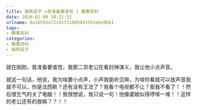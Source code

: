 ```yaml
---
title: 搞笑段子->我准备要谁觉 | 糗事百科
date: 2020-01-09 18:31:52
urlname: 0a16591a72c41f21985943fb1ebe96b1
tags: 
- 糗事百科
categories:
- 糗事百科
- 搞笑段子
---
```

就在刚刚，我准备要谁觉，我那二货老公在看封神演义，我让他小点声音。

就这一句话，他说，我为啥要小点声，小声我能听见嘛，为啥你看就可以放声音我就不可以，你是法西斯？还有没有王法了？我看个电视都不让？那我不看了！！然后很生气的关了电脑！！我很想说，我只说一句！他像婆娘似得啰嗦一堆！！这样的老公还有的救嘛？？！！


